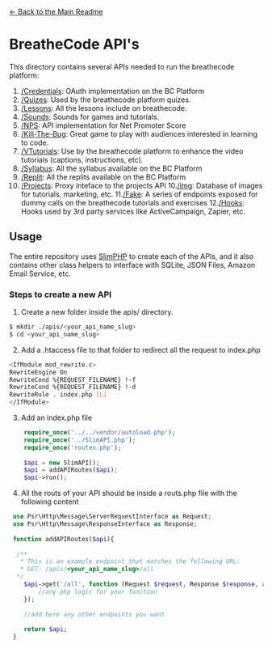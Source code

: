 [<- Back to the Main Readme](../docs/README.md)

# BreatheCode API's

This directory contains several APIs needed to run the breathecode platform:

1. [/Credentials](./credentials/README.md): OAuth implementation on the BC Platform
2. [/Quizes](./quiz/README.md): Used by the breathecode platform quizes.
2. [/Lessons](./lesson/README.md): All the lessons include on breathecode.
3. [/Sounds](./sound/README.md): Sounds for games and tutorials.
4. [/NPS](./nps/README.md): API implementation for Net Promoter Score
5. [/Kill-The-Bug](./kill-the-bug/README.md): Great game to play with audiences interested in learning to code.
6. [/VTutorials](./vtutorial/README.md): Use by the breathecode platform to enhance the video tutorials (captions, instructions, etc).
7. [/Syllabus](./syllabus/README.md): All the syllabus available on the BC Platform
8. [/Replit](./replit/README.md): All the replits available on the BC Platform
9. [/Projects](./projects/README.md): Proxy inteface to the projects API
10.[/Img](./img/README.md): Database of images for tutorials, marketing, etc.
11.[/Fake](./fake/README.md): A series of endpoints exposed for dummy calls on the breathecode tutorials and exercises
12.[/Hooks](./hoos/README.md): Hooks used by 3rd party services like ActiveCampaign, Zapier, etc.

## Usage

The entire repository uses [SlimPHP](https://www.slimframework.com/) to create each of the APIs, and it also 
contains other class helpers to interface with SQLite, JSON Files, Amazon Email Service, etc.

### Steps to create a new API

1. Create a new folder inside the apis/ directory.
```sh
$ mkdir ./apis/<your_api_name_slug>
$ cd <your_api_name_slug>
```
2. Add a .htaccess file to that folder to redirect all the request to index.php
```sh
<IfModule mod_rewrite.c>
RewriteEngine On
RewriteCond %{REQUEST_FILENAME} !-f
RewriteCond %{REQUEST_FILENAME} !-d
RewriteRule . index.php [L]
</IfModule>
```
3. Add an index.php file
```php
	require_once('../../vendor/autoload.php');
	require_once('../SlimAPI.php');
	require_once('routes.php');
	
	$api = new SlimAPI();
	$api = addAPIRoutes($api);
	$api->run(); 
```
4. All the routs of your API should be inside a routs.php file with the following content
```php
 use Psr\Http\Message\ServerRequestInterface as Request;
 use Psr\Http\Message\ResponseInterface as Response;
 
 function addAPIRoutes($api){
 
  /**
   * This is an example endpoint that matches the following URL:
   * GET: /apis/<your_api_name_slug>/all
  */
 	$api->get('/all', function (Request $request, Response $response, array $args) use ($api) {
 	    //any php logic for your function
 	});
 	
 	//add here any other endpoints you want
 	
 	return $api;
 }
```
